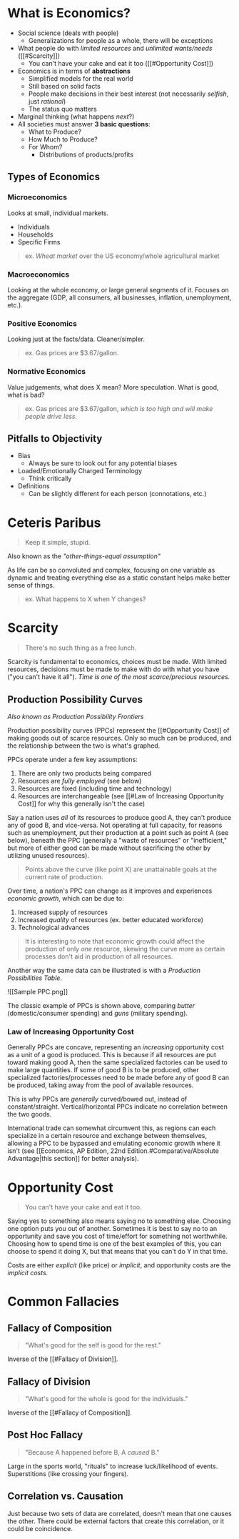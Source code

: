 # What is Economics?
- Social science (deals with people)
	- Generalizations for people as a whole, there will be exceptions
- What people do with *limited resources* and *unlimited wants/needs* ([[#Scarcity]])
	- You can't have your cake and eat it too ([[#Opportunity Cost]])
- Economics is in terms of **abstractions**
	- Simplified models for the real world
	- Still based on solid facts
	- People make decisions in their best interest (not necessarily *selfish*, just *rational*)
	- The status quo matters
- Marginal thinking (what happens *next*?)
- All societies must answer **3 basic questions**:
	- What to Produce?
	- How Much to Produce?
	- For Whom?
		- Distributions of products/profits

## Types of Economics
### Microeconomics
Looks at small, individual markets.
- Individuals
- Households
- Specific Firms

> ex. _Wheat market_ over the US economy/whole agricultural market
### Macroeconomics
Looking at the whole economy, or large general segments of it. Focuses on the aggregate (GDP, all consumers, all businesses, inflation, unemployment, etc.).

### Positive Economics
Looking just at the facts/data. Cleaner/simpler.
> ex. Gas prices are $3.67/gallon.
### Normative Economics
Value judgements, what does X mean? More speculation. What is good, what is bad?
> ex. Gas prices are $3.67/gallon, *which is too high and will make people drive less.*

## Pitfalls to Objectivity
- Bias
	- Always be sure to look out for any potential biases
- Loaded/Emotionally Charged Terminology
	- Think critically
- Definitions
	- Can be slightly different for each person (connotations, etc.)
# Ceteris Paribus
> Keep it simple, stupid.

Also known as the *"other-things-equal assumption"*

As life can be so convoluted and complex, focusing on one variable as dynamic and treating everything else as a static constant helps make better sense of things.
> ex. What happens to X when Y changes?

# Scarcity
> There's no such thing as a free lunch.

Scarcity is fundamental to economics, choices must be made. With limited resources, decisions must be made to make with do with what you have ("you can't have it all"). *Time is one of the most scarce/precious resources.*

## Production Possibility Curves

*Also known as Production Possibility Frontiers*

Production possibility curves (PPCs) represent the [[#Opportunity Cost]] of making goods out of scarce resources. Only so much can be produced, and the relationship between the two is what's graphed.

PPCs operate under a few key assumptions:
1. There are only two products being compared
2. Resources are *fully employed* (see below)
3. Resources are fixed (including time and technology)
4. Resources are interchangeable (see [[#Law of Increasing Opportunity Cost]] for why this generally isn't the case)

Say a nation uses *all* of its resources to produce good A, they can't produce any of good B, and vice-versa.
	Not operating at full capacity, for reasons such as unemployment, put their production at a point such as point A (see below), beneath the PPC (generally a "waste of resources" or "inefficient," but more of either good can be made without sacrificing the other by utilizing unused resources).

> Points above the curve (like point X) are unattainable goals at the current rate of production.

Over time, a nation's PPC can change as it improves and experiences *economic growth*, which can be due to:
1. Increased supply of resources
2. Increased *quality* of resources (ex. better educated workforce)
3. Technological advances
> It is interesting to note that economic growth could affect the production of only *one* resource, skewing the curve more as certain processes don't aid in production of all resources.

Another way the same data can be illustrated is with a *Production Possibilities Table*.

![[Sample PPC.png]]

The classic example of PPCs is shown above, comparing *butter* (domestic/consumer spending) and *guns* (military spending).

### Law of Increasing Opportunity Cost
Generally PPCs are concave, representing an *increasing* opportunity cost as a unit of a good is produced. This is because if all resources are put toward making good A, then the same specialized factories can be used to make large quantities. If some of good B is to be produced, other specialized factories/processes need to be made before any of good B can be produced, taking away from the pool of available resources.

This is why PPCs are *generally* curved/bowed out, instead of constant/straight. Vertical/horizontal PPCs indicate no correlation between the two goods.

International trade can somewhat circumvent this, as regions can each specialize in a certain resource and exchange between themselves, allowing a PPC to be bypassed and emulating economic growth where it isn't (see [[Economics, AP Edition, 22nd Edition.#Comparative/Absolute Advantage|this section]] for better analysis).

# Opportunity Cost
> You can't have your cake and eat it too.

Saying yes to something also means saying no to something else. Choosing one option puts you out of another. Sometimes it is best to say no to an opportunity and save you cost of time/effort for something not worthwhile. Choosing how to spend time is one of the best examples of this, you can choose to spend it doing X, but that means that you can't do Y in that time.

Costs are either *explicit* (like price) or *implicit*, and opportunity costs are the *implicit costs.*
# Common Fallacies

## Fallacy of Composition
>"What's good for the self is good for the rest."

Inverse of the [[#Fallacy of Division]].
## Fallacy of Division
>"What's good for the whole is good for the individuals."

Inverse of the [[#Fallacy of Composition]].
## Post Hoc Fallacy
>"Because A happened before B, A *caused* B."

Large in the sports world, "rituals" to increase luck/likelihood of events. Superstitions (like crossing your fingers).

## Correlation vs. Causation
Just because two sets of data are correlated, doesn't mean that one causes the other. There could be external factors that create this correlation, or it could be coincidence.
